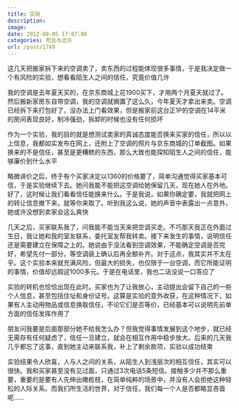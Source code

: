 ```yaml
---
title: 实验
description: 
image: 
date: 2012-08-05 17:07:08
categories: 苟且与远方
url: /post/1749
---
```


这几天把搬家拆下来的空调卖了，卖东西的过程能体现很多事情，于是我决定做一个有风险的实验，想看看陌生人之间的信任，究竟价值几许

我的空调是去年夏天买的，在京东商城上花1900买下，才用两个月夏天就过了。然后搬新家房东自带空调，我的空调就搁置了这么久，今年夏天才拿出来卖。空调已经拆下来打包好了，没办法上门看效果，但是搬家前这台正1P的空调在14平米的房间表现良好，制冷强劲，拆卸的时候也没有任何损坏

作为一个实验，我的目的就是想测试卖家的真诚态度能否换来买家的信任，所以以上信息，我都如实发布在网上，还附上了空调的照片与京东商城的订单截图。如果换来的不是信任，甚至是更糟糕的东西，那么大致也能探知陌生人之间的信任，能够廉价到什么水平

略微讲价之后，终于有个买家决定以1360的价格要了，简单沟通觉得买家基本可信，于是实验继续下去。她问我能不能把这空调给她保留几天，现在她人在外地。好了，这时候让我们看看信任能换来什么。于是我说，如果你确定要，我就把网上的转让信息撤下来，就等你来取了。听到我这么说，她的声音中表露出一点意外，她或许没想到卖家会这么爽快

几天之后，买家联系我了，问我能不能当天来把空调买走。不巧那天我正在外面过生日，我让她和我的室友联系，委托室友帮我转卖。接下来发生的事情，说明信任还是需要建立在保障之上的。她说由于没法看到空调效果，不能确定空调是否完好，希望先付一部分，等空调装上确认后再全额补齐。对于这点，我其实并不太在乎。这个实验本来就充满风险，但最大的损失，也仅限于一台空调，而它所能证明的事情，价值却远超这1000多元。于是在电话里，我也二话没说一口答应了

实验的转机也恰恰出现在此时。买家也为了让我放心，主动提出会留下自己的一些个人信息，甚至包括住址和身份证号。这算是实验的意外收获，在这种情况下，如果有人主动用物品或信息换取信任，不论它们是否等价，已经基本可以说明先前单方面的信任发挥作用了

朋友问我要是后面那部分她不给我怎么办？但我觉得事情发展到这个地步，就已经无需存有任何疑虑了，信任一旦建立，就会在相互作用中稳步放大。后来的几天我几乎都忘了这事，直到她主动来联系我，补上了剩余款项，实验以成功结束

实验结果令人欣喜，人与人之间的关系，从陌生人到浅层次的相互信任，其实可以很快。我和买家甚至没有见过面，只通过3次电话5条短信。接触多少并不那么重要，重要的是要有人先伸出橄榄枝，在简单纯粹的场景中，并没有人会拒绝这种轻松的人际关系。而我们所生活的世界，对于信任，我们每一个人是否都略显吝啬呢……